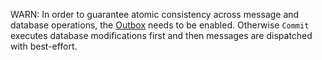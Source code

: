 WARN: In order to guarantee atomic consistency across message and database operations, the [Outbox](/nservicebus/outbox) needs to be enabled. Otherwise `Commit` executes database modifications first and then messages are dispatched with best-effort.